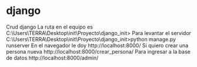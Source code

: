 # django
Crud django
La ruta en el equipo es C:\Users\TERRA\Desktop\init\Proyecto\django_init>
Para levantar el servidor C:\Users\TERRA\Desktop\init\Proyecto\django_init>python manage.py runserver
En el navegador le doy http://localhost:8000/
Si quiero crear una persona nueva http://localhost:8000/crear_persona/
Para ingresar a la base de datos http://localhost:8000/admin/
